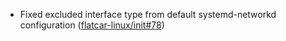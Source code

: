 - Fixed excluded interface type from default systemd-networkd configuration ([flatcar-linux/init#78](https://github.com/flatcar-linux/init/pull/78))
